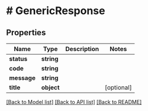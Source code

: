 # # GenericResponse

## Properties

Name | Type | Description | Notes
------------ | ------------- | ------------- | -------------
**status** | **string** |  |
**code** | **string** |  |
**message** | **string** |  |
**title** | **object** |  | [optional]

[[Back to Model list]](../../README.md#models) [[Back to API list]](../../README.md#endpoints) [[Back to README]](../../README.md)
